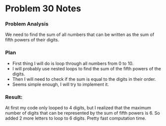 # Problem 30 Notes
### Problem Analysis
We need to find the sum of all numbers that can be written as the sum of fifth powers of their digits.

### Plan
- First thing I will do is loop through all numbers from 0 to 10.
- I will probably use nested loops to find the sum of the fifth powers of the digits.
- Then I will need to check if the sum is equal to the digits in their order.
- Seems simple enough, I will try to implement it.

### Result:
At first my code only looped to 4 digits, but I realized that the maximum number of digits that can be represented by the sum of fifth powers is 6. So added 2 more letters to loop to 6 digits. Pretty fast computation time.